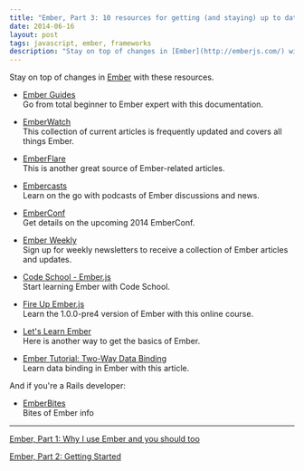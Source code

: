 ```yaml
---
title: "Ember, Part 3: 10 resources for getting (and staying) up to date"
date: 2014-06-16
layout: post
tags: javascript, ember, frameworks
description: "Stay on top of changes in [Ember](http://emberjs.com/) with these resources."
---
```

Stay on top of changes in [Ember](http://emberjs.com/) with these resources.

* [Ember Guides](http://emberjs.com/guides/) <br>Go from total beginner to Ember expert with this documentation.

* [EmberWatch](http://emberwatch.com) <br>This collection of current articles is frequently updated and covers all things Ember.

* [EmberFlare](https://emberflare.com) <br>This is another great source of Ember-related articles. 

* [Embercasts](http://www.embercasts.com) <br>Learn on the go with podcasts of Ember discussions and news.

* [EmberConf](http://www.confreaks.com/events/emberconf2014) <br>Get details on the upcoming 2014 EmberConf.

* [Ember Weekly](http://emberweekly.com) <br>Sign up for weekly newsletters to receive a collection of Ember articles and updates.

* [Code School - Ember.js](https://www.codeschool.com/courses/warming-up-with-ember-js) <br>Start learning Ember with Code School.

* [Fire Up Ember.js](http://pluralsight.com/training/courses/TableOfContents?courseName=fire-up-emberjs) <br>Learn the 1.0.0-pre4 version of Ember with this online course.

* [Let's Learn Ember](https://courses.tutsplus.com/courses/lets-learn-ember) <br>Here is another way to get the basics of Ember.

* [Ember Tutorial: Two-Way Data Binding](http://voidcanvas.com/emberjs-tutorial-two-way-data-binding/) <br>Learn data binding in Ember with this article.

And if you're a Rails developer:

* [EmberBites](http://emberbites.com/) <br>Bites of Ember info

<hr>

[Ember, Part 1: Why I use Ember and you should too](https://www.codefellows.org/blog/ember-part-1-why-i-use-ember-and-you-should-too)

[Ember, Part 2: Getting Started](https://www.codefellows.org/blog/ember-part-2-getting-started)